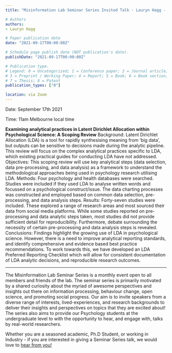 ```yaml
---
title: "Misinformation Lab Seminar Series Invited Talk - Lauryn Hagg - Examining analytical practices in Latent Dirichlet Allocation within Psychological Science: A Scoping Review"

# Authors
authors:
- Lauryn Hagg

# Paper publication date
date: "2021-09-17T00:00:00Z"

# Schedule page publish date (NOT publication's date).
publishDate: "2021-09-17T00:00:00Z"

# Publication type.
# Legend: 0 = Uncategorized; 1 = Conference paper; 2 = Journal article;
# 3 = Preprint / Working Paper; 4 = Report; 5 = Book; 6 = Book section;
# 7 = Thesis; 8 = Patent
publication_types: ["0"]

location: via Zoom
---
```


Date: September 17th 2021

Time: 11am Melbourne local time

**Examining analytical practices in Latent Dirichlet Allocation within Psychological Science: A Scoping Review**
Background: Latent Dirichlet Allocation (LDA) is a tool for rapidly synthesising meaning from ‘big data’, but outputs can be sensitive to decisions made during the analytic pipeline. This review will focus on the complex analytical practices specific to LDA, which existing practical guides for conducting LDA have not addressed.
Objectives: This scoping review will use key analytical steps (data selection, data pre-processing, and data analysis) as a framework to understand the methodological approaches being used in psychology research utilising LDA.
Methods: Four psychology and health databases were searched. Studies were included if they used LDA to analyse written words and focussed on a psychological construct/issue. The data charting processes was constructed and employed based on common data selection, pre-processing, and data analysis steps.
Results: Forty-seven studies were included. These explored a range of research areas and most sourced their data from social media platforms. While some studies reported on pre-processing and data analytic steps taken, most studies did not provide sufficient detail for reproducibility. Furthermore, debate surrounding the necessity of certain pre-processing and data analysis steps is revealed.
Conclusions: Findings highlight the growing use of LDA in psychological science. However, there is a need to improve analytical reporting standards, and identify comprehensive and evidence based best practice recommendations. To work towards this, we have developed an LDA Preferred Reporting Checklist which will allow for consistent documentation of LDA analytic decisions, and reproducible research outcomes.


---
The Misinformation Lab Seminar Series is a monthly event open to all members and friends of the lab. The seminar series is primarily motivated by a shared curiosity about the myriad of awesome perspectives and insights out there on information processing, behaviour change, open science, and promoting social progress. Our aim is to invite speakers from a diverse range of interests, lived-experiences, and research backgrounds to deliver their insights and perspectives on topics that they are excited about! The series also aims to provide our Psychology students at the undergraduate level to with the opportunity to hear, and engage with, talks by real-world researchers.

Whether you are a seasoned academic, Ph.D Student, or working in Industry - if you are interested in giving a Seminar Series talk, we would love to [hear from you!](mailto:emily.kothe@deakin.edu.au)
